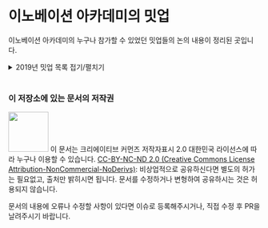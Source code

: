 # 이노베이션 아카데미의 밋업

이노베이션 아카데미의 누구나 참가할 수 있었던 밋업들의 논의 내용이 정리된 곳입니다.


<details>
<summary>2019년 밋업 목록 접기/펼치기</summary>
<p>
  
   * [20190814-소프트웨어생태계 아무말 대잔치](2019/20190814.md)
</p>
</details>
</br>

### 이 저장소에 있는 문서의 저작권 
<img src="https://mirrors.creativecommons.org/presskit/buttons/88x31/png/by-nc-nd.png" width="80px"></img> 
이 문서는 크리에이티브 커먼즈 저작자표시 2.0 대한민국 라이선스에 따라 
누구나 이용할 수 있습니다. 
[CC-BY-NC-ND 2.0 (Creative Commons License Attribution-NonCommercial-NoDerivs)](https://creativecommons.org/licenses/by-nc-nd/2.0/): 
비상업적으로 공유하신다면 별도의 허가는 필요없고, 출처만 밝히시면 됩니다.
문서를 수정하거나 변형하여 공유하시는 것은 허용되지 않습니다.

문서의 내용에 오류나 수정할 사항이 있다면 이슈로 등록해주시거나, 직접 수정 후 PR을 날려주시기 바랍니다.

